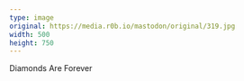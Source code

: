 ```yaml
---
type: image
original: https://media.r0b.io/mastodon/original/319.jpg
width: 500
height: 750
---
```


Diamonds Are Forever
